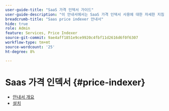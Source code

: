 ```yaml
---
user-guide-title: "SaaS 가격 인덱서 가이드"
user-guide-description: "이 안내서에서는 SaaS 가격 인덱서 사용에 대한 자세한 지침을 제공합니다."
breadcrumb-title: "Saas price indexer 안내서"
hide: true
role: Admin
feature: Services, Price Indexer
source-git-commit: 9ae4aff1851e9ce9920c4fbf11d2616d6f0f6307
workflow-type: tm+mt
source-wordcount: '25'
ht-degree: 8%

---
```


# Saas 가격 인덱서 {#price-indexer}

- [안내서 개요](index.md)
- [설치](installation.md)

